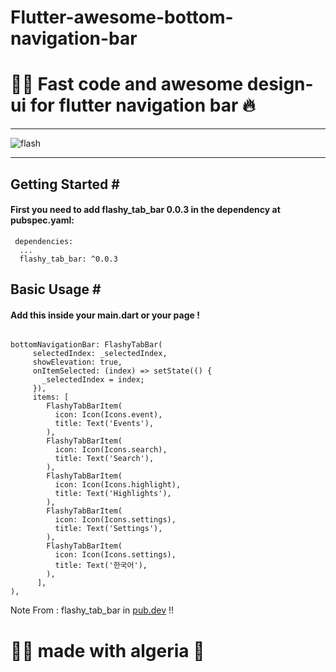 # Flutter-awesome-bottom-navigation-bar
<h1>🐱‍👤 Fast code and awesome design-ui for flutter navigation bar 🔥</h1>
<hr>

<img src="https://raw.githubusercontent.com/leesnhyun/flashy_tab_bar/master/docs/animation.gif" alt="flash"  />

<hr>
<h2>Getting Started #</h2>
<h4>First you need to add flashy_tab_bar 0.0.3 in the dependency at pubspec.yaml:</h4>
<pre><code> dependencies:
  ...
  flashy_tab_bar: ^0.0.3 </code></pre>

<h2>Basic Usage #</h2>
<h4>Add this inside your main.dart or your page !</h4>
<pre><code>
bottomNavigationBar: FlashyTabBar(
     selectedIndex: _selectedIndex,
     showElevation: true,
     onItemSelected: (index) => setState(() {
       _selectedIndex = index;
     }),
     items: [
        FlashyTabBarItem(
          icon: Icon(Icons.event),
          title: Text('Events'),
        ),
        FlashyTabBarItem(
          icon: Icon(Icons.search),
          title: Text('Search'),
        ),
        FlashyTabBarItem(
          icon: Icon(Icons.highlight),
          title: Text('Highlights'),
        ),
        FlashyTabBarItem(
          icon: Icon(Icons.settings),
          title: Text('Settings'),
        ),
        FlashyTabBarItem(
          icon: Icon(Icons.settings),
          title: Text('한국어'),
        ),
      ],
),
</code></pre>

Note From : flashy_tab_bar in <a href="https://pub.dev/packages/flashy_tab_bar">pub.dev</a> !! 

<h1> 🐱‍👤 made with algeria 🖤 </h1>
